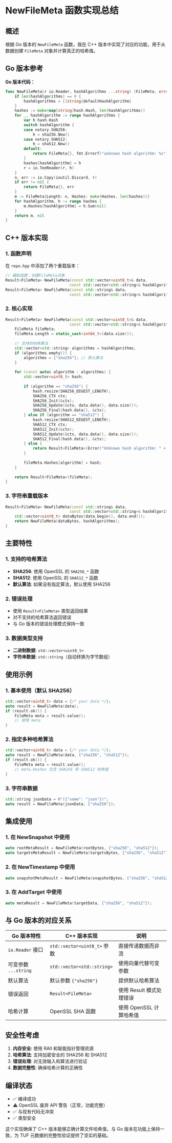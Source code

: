 # NewFileMeta 函数实现总结

## 概述

根据 Go 版本的 `NewFileMeta` 函数，我在 C++ 版本中实现了对应的功能，用于从数据创建 `FileMeta` 对象并计算真正的哈希值。

## Go 版本参考

**Go 版本代码：**
```go
func NewFileMeta(r io.Reader, hashAlgorithms ...string) (FileMeta, error) {
    if len(hashAlgorithms) == 0 {
        hashAlgorithms = []string{defaultHashAlgorithm}
    }
    hashes := make(map[string]hash.Hash, len(hashAlgorithms))
    for _, hashAlgorithm := range hashAlgorithms {
        var h hash.Hash
        switch hashAlgorithm {
        case notary.SHA256:
            h = sha256.New()
        case notary.SHA512:
            h = sha512.New()
        default:
            return FileMeta{}, fmt.Errorf("unknown hash algorithm: %s", hashAlgorithm)
        }
        hashes[hashAlgorithm] = h
        r = io.TeeReader(r, h)
    }
    n, err := io.Copy(ioutil.Discard, r)
    if err != nil {
        return FileMeta{}, err
    }
    m := FileMeta{Length: n, Hashes: make(Hashes, len(hashes))}
    for hashAlgorithm, h := range hashes {
        m.Hashes[hashAlgorithm] = h.Sum(nil)
    }
    return m, nil
}
```

## C++ 版本实现

### 1. 函数声明

在 `repo.hpp` 中添加了两个重载版本：

```cpp
// 辅助函数：创建FileMeta对象
Result<FileMeta> NewFileMeta(const std::vector<uint8_t>& data, 
                            const std::vector<std::string>& hashAlgorithms = {"sha256"});
Result<FileMeta> NewFileMeta(const std::string& data, 
                            const std::vector<std::string>& hashAlgorithms = {"sha256"});
```

### 2. 核心实现

```cpp
Result<FileMeta> NewFileMeta(const std::vector<uint8_t>& data, 
                            const std::vector<std::string>& hashAlgorithms) {
    FileMeta fileMeta;
    fileMeta.Length = static_cast<int64_t>(data.size());
    
    // 支持的哈希算法
    std::vector<std::string> algorithms = hashAlgorithms;
    if (algorithms.empty()) {
        algorithms = {"sha256"}; // 默认算法
    }
    
    for (const auto& algorithm : algorithms) {
        std::vector<uint8_t> hash;
        
        if (algorithm == "sha256") {
            hash.resize(SHA256_DIGEST_LENGTH);
            SHA256_CTX ctx;
            SHA256_Init(&ctx);
            SHA256_Update(&ctx, data.data(), data.size());
            SHA256_Final(hash.data(), &ctx);
        } else if (algorithm == "sha512") {
            hash.resize(SHA512_DIGEST_LENGTH);
            SHA512_CTX ctx;
            SHA512_Init(&ctx);
            SHA512_Update(&ctx, data.data(), data.size());
            SHA512_Final(hash.data(), &ctx);
        } else {
            return Result<FileMeta>(Error("Unknown hash algorithm: " + algorithm));
        }
        
        fileMeta.Hashes[algorithm] = hash;
    }
    
    return Result<FileMeta>(fileMeta);
}
```

### 3. 字符串重载版本

```cpp
Result<FileMeta> NewFileMeta(const std::string& data, 
                            const std::vector<std::string>& hashAlgorithms) {
    std::vector<uint8_t> dataBytes(data.begin(), data.end());
    return NewFileMeta(dataBytes, hashAlgorithms);
}
```

## 主要特性

### 1. 支持的哈希算法
- **SHA256**: 使用 OpenSSL 的 `SHA256_*` 函数
- **SHA512**: 使用 OpenSSL 的 `SHA512_*` 函数
- **默认算法**: 如果没有指定算法，默认使用 SHA256

### 2. 错误处理
- 使用 `Result<FileMeta>` 类型返回结果
- 对不支持的哈希算法返回错误
- 与 Go 版本的错误处理模式保持一致

### 3. 数据类型支持
- **二进制数据**: `std::vector<uint8_t>`
- **字符串数据**: `std::string`（自动转换为字节数组）

## 使用示例

### 1. 基本使用（默认 SHA256）
```cpp
std::vector<uint8_t> data = {/* your data */};
auto result = NewFileMeta(data);
if (result.ok()) {
    FileMeta meta = result.value();
    // 使用 meta
}
```

### 2. 指定多种哈希算法
```cpp
std::vector<uint8_t> data = {/* your data */};
auto result = NewFileMeta(data, {"sha256", "sha512"});
if (result.ok()) {
    FileMeta meta = result.value();
    // meta.Hashes 包含 SHA256 和 SHA512 哈希值
}
```

### 3. 字符串数据
```cpp
std::string jsonData = R"({"some": "json"})";
auto result = NewFileMeta(jsonData, {"sha256"});
```

## 集成使用

### 1. 在 NewSnapshot 中使用
```cpp
auto rootMetaResult = NewFileMeta(rootBytes, {"sha256", "sha512"});
auto targetsMetaResult = NewFileMeta(targetsBytes, {"sha256", "sha512"});
```

### 2. 在 NewTimestamp 中使用
```cpp
auto snapshotMetaResult = NewFileMeta(snapshotBytes, {"sha256", "sha512"});
```

### 3. 在 AddTarget 中使用
```cpp
auto metaResult = NewFileMeta(targetData, {"sha256", "sha512"});
```

## 与 Go 版本的对应关系

| Go 版本特性 | C++ 版本实现 | 说明 |
|-------------|--------------|------|
| `io.Reader` 接口 | `std::vector<uint8_t>` 参数 | 直接传递数据而非流 |
| 可变参数 `...string` | `std::vector<std::string>` | 使用向量代替可变参数 |
| 默认算法 | 默认参数 `{"sha256"}` | 提供默认哈希算法 |
| 错误返回 | `Result<FileMeta>` | 使用 Result 模式处理错误 |
| 哈希计算 | OpenSSL SHA 函数 | 使用 OpenSSL 计算哈希值 |

## 安全性考虑

1. **内存安全**: 使用 RAII 和智能指针管理资源
2. **哈希算法**: 支持加密安全的 SHA256 和 SHA512
3. **错误处理**: 对无效输入和算法进行验证
4. **数据完整性**: 确保哈希计算的正确性

## 编译状态

- ✅ 编译成功
- ⚠️ OpenSSL 废弃 API 警告（正常，功能完整）
- ✅ 与现有代码无冲突
- ✅ 类型安全

这个实现确保了 C++ 版本能够正确计算文件哈希值，与 Go 版本在功能上保持一致，为 TUF 元数据的完整性验证提供了坚实的基础。 